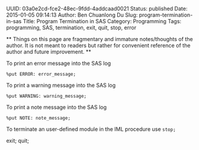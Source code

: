 UUID: 03a0e2cd-fce2-48ec-9fdd-4addcaad0021
Status: published
Date: 2015-01-05 09:14:13
Author: Ben Chuanlong Du
Slug: program-termination-in-sas
Title: Program Termination in SAS
Category: Programming
Tags: programming, SAS, termination, exit, quit, stop, error

**
Things on this page are
fragmentary and immature notes/thoughts of the author.
It is not meant to readers
but rather for convenient reference of the author and future improvement.
**

To print an error message into the SAS log

    %put ERROR: error_message;

To print a warning message into the SAS log

    %put WARNING: warning_message;

To print a note message into the SAS log

    %put NOTE: note_message;

To terminate an user-defined module in the IML procedure use `stop;`

exit; 
quit;
